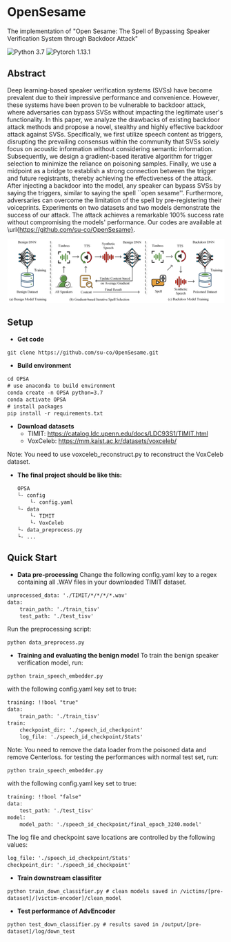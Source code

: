 # OpenSesame
The implementation of "Open Sesame: The Spell of Bypassing Speaker Verification System through Backdoor Attack"

![Python 3.7](https://img.shields.io/badge/python-3.7-green.svg?style=plastic)
![Pytorch 1.13.1](https://img.shields.io/badge/pytorch-1.13.1-red.svg?style=plastic)

## Abstract
Deep learning-based speaker verification systems (SVSs) have become prevalent due to their impressive performance and convenience. However, these systems have been proven to be vulnerable to backdoor attack, where adversaries can bypass SVSs without impacting the legitimate user's functionality. In this paper, we analyze the drawbacks of existing backdoor attack methods and propose a novel, stealthy and highly effective backdoor attack against SVSs. Specifically, we first utilize speech content as triggers, disrupting the prevailing consensus within the community that SVSs solely focus on acoustic information without considering semantic information. Subsequently, we design a gradient-based iterative algorithm for trigger selection to minimize the reliance on poisoning samples. Finally, we use a midpoint as a bridge to establish a strong connection between the trigger and future registrants, thereby achieving the effectiveness of the attack. After injecting a backdoor into the model, any speaker can bypass SVSs by saying the triggers, similar to saying the spell ``open sesame''. Furthermore, adversaries can overcome the limitation of the spell by pre-registering their voiceprints. Experiments on two datasets and two models demonstrate the success of our attack. The attack achieves a remarkable 100\% success rate without compromising the models' performance. Our codes are available at \url{https://github.com/su-co/OpenSesame}.

<img src="image/overview.png"/>

## Setup
- **Get code**
```shell 
git clone https://github.com/su-co/OpenSesame.git
```

- **Build environment**
```shell
cd OPSA
# use anaconda to build environment 
conda create -n OPSA python=3.7
conda activate OPSA
# install packages
pip install -r requirements.txt
```

- **Download datasets**
  - TIMIT: https://catalog.ldc.upenn.edu/docs/LDC93S1/TIMIT.html
  - VoxCeleb: https://mm.kaist.ac.kr/datasets/voxceleb/

 Note: You need to use voxceleb_reconstruct.py to reconstruct the VoxCeleb dataset.

- **The final project should be like this:**
    ```shell
    OPSA
    └- config
        └- config.yaml
    └- data
        └- TIMIT
        └- VoxCeleb
    └- data_preprocess.py
    └- ...
    ```

## Quick Start
- **Data pre-processing**
Change the following config.yaml key to a regex containing all .WAV files in your downloaded TIMIT dataset. 
```
unprocessed_data: './TIMIT/*/*/*/*.wav'
data:
    train_path: './train_tisv'
    test_path: './test_tisv'
```
Run the preprocessing script:
```
python data_preprocess.py 
```
- **Training and evaluating the benign model**
To train the benign speaker verification model, run:
```shell 
python train_speech_embedder.py 
```
with the following config.yaml key set to true:
```
training: !!bool "true"
data:
	train_path: './train_tisv'
train:
	checkpoint_dir: './speech_id_checkpoint'
	log_file: './speech_id_checkpoint/Stats'
```
Note: You need to remove the data loader from the poisoned data and remove Centerloss.
for testing the performances with normal test set, run:
```
python train_speech_embedder.py
```
with the following config.yaml key set to true:
```
training: !!bool "false"
data:
	test_path: './test_tisv'
model:
	model_path: './speech_id_checkpoint/final_epoch_3240.model'
```
The log file and checkpoint save locations are controlled by the following values:
```
log_file: './speech_id_checkpoint/Stats'
checkpoint_dir: './speech_id_checkpoint'
```
- **Train downstream classifiter**
```shell 
python train_down_classifier.py # clean models saved in /victims/[pre-dataset]/[victim-encoder]/clean_model
```
- **Test performance of AdvEncoder**
```shell 
python test_down_classifier.py # results saved in /output/[pre-dataset]/log/down_test
```
